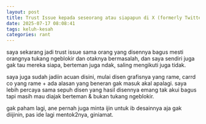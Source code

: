 ```yaml
---
layout: post
title: Trust Issue kepada seseorang atau siapapun di X (formerly Twitter)
date: 2025-07-17 08:08:41
tags: keluh-kesah
categories: rant
---
```


saya sekarang jadi trust issue sama orang yang disennya bagus mesti orangnya tukang ngeblokir dan otaknya bermasalah, dan saya sendiri juga gak tau mereka siapa, berteman juga ndak, saling mengikuti juga tidak.

saya juga sudah jadiin acuan disini, mulai disen grafisnya yang rame, carrd co yang rame + ada alasan yang beneran gak masuk akal apalagi. saya lebih percaya sama sepuh disen yang hasil disennya emang tak akui bagus tapi masih mau diajak berteman & bukan tukang ngeblokir.

gak paham lagi, ane pernah juga minta ijin untuk ib desainnya aja gak diijinin, pas ide lagi mentok2nya, giniamat.

